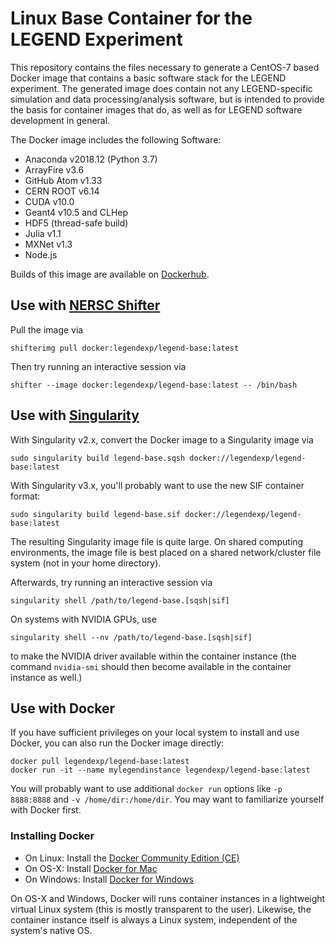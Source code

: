# Linux Base Container for the LEGEND Experiment

This repository contains the files necessary to generate a CentOS-7 based Docker image that contains a basic software stack for the LEGEND experiment. The generated image does contain not any LEGEND-specific simulation and data processing/analysis software, but is intended to provide the basis for container images that do, as well as for LEGEND software development in general.

The Docker image includes the following Software:

* Anaconda v2018.12 (Python 3.7)
* ArrayFire v3.6
* GitHub Atom v1.33
* CERN ROOT v6.14
* CUDA v10.0
* Geant4 v10.5 and CLHep
* HDF5 (thread-safe build)
* Julia v1.1
* MXNet v1.3
* Node.js

Builds of this image are available on [Dockerhub](https://hub.docker.com/r/legendexp/legend-base/).


## Use with [NERSC Shifter](https://docs.nersc.gov/development/shifter/how-to-use/)


Pull the image via

    shifterimg pull docker:legendexp/legend-base:latest

Then try running an interactive session via

    shifter --image docker:legendexp/legend-base:latest -- /bin/bash


## Use with [Singularity](https://www.sylabs.io/singularity/)


With Singularity v2.x, convert the Docker image to a Singularity image via

    sudo singularity build legend-base.sqsh docker://legendexp/legend-base:latest

With Singularity v3.x, you'll probably want to use the new SIF container format:

    sudo singularity build legend-base.sif docker://legendexp/legend-base:latest

The resulting Singularity image file is quite large. On shared computing environments, the image file is best placed on a shared network/cluster file system (not in your home directory).

Afterwards, try running an interactive session via

    singularity shell /path/to/legend-base.[sqsh|sif]

On systems with NVIDIA GPUs, use

    singularity shell --nv /path/to/legend-base.[sqsh|sif]

to make the NVIDIA driver available within the container instance (the command `nvidia-smi` should then become available in the container instance as well.)


## Use with Docker

If you have sufficient privileges on your local system to install and use Docker, you can also run the Docker image directly:

```shell
docker pull legendexp/legend-base:latest
docker run -it --name mylegendinstance legendexp/legend-base:latest
```

You will probably want to use additional `docker run` options like `-p 8888:8888` and `-v /home/dir:/home/dir`. You may want to familiarize yourself with Docker first.


### Installing Docker

* On Linux: Install the [Docker Community Edition (CE)](https://docs.docker.com/install/)
* On OS-X: Install [Docker for Mac](https://docs.docker.com/docker-for-mac/)
* On Windows: Install [Docker for Windows](https://docs.docker.com/docker-for-windows/)

On OS-X and Windows, Docker will runs container instances in a lightweight virtual Linux system (this is mostly transparent to the user). Likewise, the container instance itself is always a Linux system, independent of the system's native OS.
